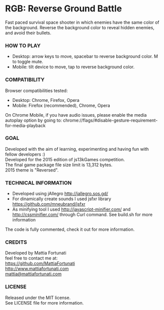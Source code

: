 # RGB: Reverse Ground Battle
Fast paced survival space shooter in which enemies have the same color of the background. Reverse the background color to reveal hidden enemies, and avoid their bullets.

### HOW TO PLAY
- Desktop: arrow keys to move, spacebar to reverse background color. M to toggle mute.
- Mobile: tilt device to move, tap to reverse background color.
### COMPATIBILITY
Browser compatibilities tested:  
- Desktop: Chrome, Firefox, Opera
- Mobile: Firefox (recommended), Chrome, Opera 

On Chrome Mobile, if you have audio issues, please enable the media autoplay option by going to:
chrome://flags/#disable-gesture-requirement-for-media-playback

### GOAL
Developed with the aim of learning, experimenting and having fun with fellow developers :)  
Developed for the 2015 edition of js13kGames competition.  
The final game package file size limit is 13,312 bytes.  
2015 theme is "Reversed".  
### TECHNICAL INFORMATION
- Developed using  jAllegro http://jallegro.sos.gd/  
- For dinamically create sounds I used jsfxr library https://github.com/mneubrand/jsfxr  
- As minifying tool I used http://javascript-minifier.com/ and http://cssminifier.com/ through Curl command. See build.sh for more information

The code is fully commented, check it out for more information.
### CREDITS
Developed by Mattia Fortunati  
feel free to contact me at:  
https://github.com/MattiaFortunati  
http://www.mattiafortunati.com  
mattia@mattiafortunati.com
### LICENSE
Released under the MIT license.     
See LICENSE file for more information.